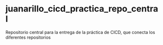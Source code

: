 # juanarillo_cicd_practica_repo_central
Repositorio central para la entrega de la práctica de CICD, que conecta los diferentes repositorios
